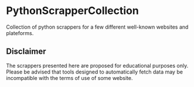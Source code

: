 # PythonScrapperCollection

Collection of python scrappers for a few different well-known websites and plateforms.

## Disclaimer

The scrappers presented here are proposed for educational purposes only. Please be advised that tools designed to automatically fetch data may be incompatible with the terms of use of some website.
